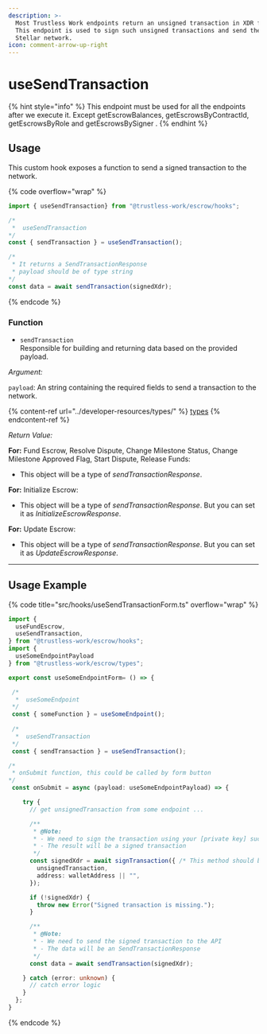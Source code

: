 ```yaml
---
description: >-
  Most Trustless Work endpoints return an unsigned transaction in XDR format.
  This endpoint is used to sign such unsigned transactions and send them to the
  Stellar network.
icon: comment-arrow-up-right
---
```


# useSendTransaction

{% hint style="info" %}
This endpoint must be used for all the endpoints after we execute it. Except getEscrowBalances, getEscrowsByContractId, getEscrowsByRole and getEscrowsBySigner .
{% endhint %}

## Usage

This custom hook exposes a function to send a signed transaction to the network.&#x20;

{% code overflow="wrap" %}
```typescript
import { useSendTransaction} from "@trustless-work/escrow/hooks";

/*
 *  useSendTransaction
*/
const { sendTransaction } = useSendTransaction();

/* 
 * It returns a SendTransactionResponse
 * payload should be of type string
*/
const data = await sendTransaction(signedXdr);

```
{% endcode %}

### Function

* `sendTransaction`\
  Responsible for building and returning data based on the provided payload.

_Argument:_

`payload`: An string containing the required fields to send a transaction to the network.

{% content-ref url="../developer-resources/types/" %}
[types](../developer-resources/types/)
{% endcontent-ref %}

_Return Value:_

**For:** Fund Escrow, Resolve Dispute, Change Milestone Status, Change Milestone Approved Flag, Start Dispute, Release Funds:

* This object will be a type of _sendTransactionResponse_.&#x20;

**For:** Initialize Escrow:

* This object will be a type of _sendTransactionResponse_. But you can set it as _InitializeEscrowResponse_.

**For:** Update Escrow:

* This object will be a type of _sendTransactionResponse_. But you can set it as _UpdateEscrowResponse_.

***

## Usage Example

{% code title="src/hooks/useSendTransactionForm.ts" overflow="wrap" %}
```typescript
import {
  useFundEscrow,
  useSendTransaction,
} from "@trustless-work/escrow/hooks";
import {
  useSomeEndpointPayload
} from "@trustless-work/escrow/types";

export const useSomeEndpointForm= () => {

 /*
  *  useSomeEndpoint
 */
 const { someFunction } = useSomeEndpoint();
 
 /*
  *  useSendTransaction
 */
 const { sendTransaction } = useSendTransaction();

/*
 * onSubmit function, this could be called by form button
*/
 const onSubmit = async (payload: useSomeEndpointPayload) => {

    try {
      // get unsignedTransaction from some endpoint ...

      /**
       * @Note:
       * - We need to sign the transaction using your [private key] such as wallet
       * - The result will be a signed transaction
       */
      const signedXdr = await signTransaction({ /* This method should be provided by the wallet */
        unsignedTransaction,
        address: walletAddress || "",
      });

      if (!signedXdr) {
        throw new Error("Signed transaction is missing.");
      }

      /**
       * @Note:
       * - We need to send the signed transaction to the API
       * - The data will be an SendTransactionResponse
       */
      const data = await sendTransaction(signedXdr);

    } catch (error: unknown) {
      // catch error logic
    }
  };
}

```
{% endcode %}

